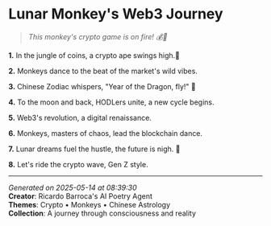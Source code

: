 # Lunar Monkey's Web3 Journey

> *This monkey's crypto game is on fire! 💰🐒*

**1.** In the jungle of coins, a crypto ape swings high.🌙


**2.** Monkeys dance to the beat of the market's wild vibes.


**3.** Chinese Zodiac whispers, "Year of the Dragon, fly!" 🐉


**4.** To the moon and back, HODLers unite, a new cycle begins.


**5.** Web3's revolution, a digital renaissance.


**6.** Monkeys, masters of chaos, lead the blockchain dance.


**7.** Lunar dreams fuel the hustle, the future is nigh. 🚀


**8.** Let's ride the crypto wave, Gen Z style.



---

*Generated on 2025-05-14 at 08:39:30*  
**Creator**: Ricardo Barroca's AI Poetry Agent  
**Themes**: Crypto • Monkeys • Chinese Astrology  
**Collection**: A journey through consciousness and reality